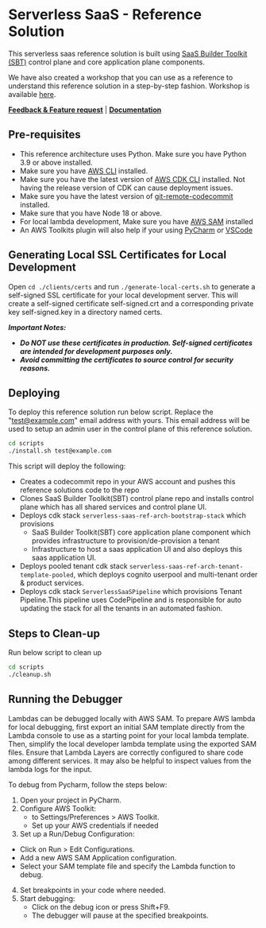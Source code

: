 # Serverless SaaS - Reference Solution

This serverless saas reference solution is built using [SaaS Builder Toolkit (SBT)](https://github.com/awslabs/sbt-aws) control plane and core application plane components.

We have also created a workshop that you can use as a reference to understand this reference solution in a step-by-step fashion. Workshop is available [here](https://github.com/aws-samples/aws-serverless-saas-workshop).

**[Feedback & Feature request](https://www.pulse.aws/survey/EHE3TICQ)** | **[Documentation](DOCUMENTATION.md)**

## Pre-requisites

- This reference architecture uses Python. Make sure you have Python 3.9 or above installed.
- Make sure you have [AWS CLI](https://docs.aws.amazon.com/cli/latest/userguide/cli-chap-install.html) installed.
- Make sure you have the latest version of [AWS CDK CLI](https://docs.aws.amazon.com/cdk/latest/guide/cli.html) installed. Not having the release version of CDK can cause deployment issues.
- Make sure you have the latest version of [git-remote-codecommit](https://docs.aws.amazon.com/codecommit/latest/userguide/setting-up-git-remote-codecommit.html) installed.
- Make sure that you have Node 18 or above.
- For local lambda development, Make sure you have [AWS SAM](https://docs.aws.amazon.com/serverless-application-model/latest/developerguide/install-sam-cli.htmlhttps://docs.aws.amazon.com/serverless-application-model/latest/developerguide/install-sam-cli.html) installed
- An AWS Toolkits plugin will also help if your using [PyCharm](https://aws.amazon.com/pycharm/) or [VSCode](https://aws.amazon.com/visualstudiocode/)

## Generating Local SSL Certificates for Local Development
Open `cd ./clients/certs` and run `./generate-local-certs.sh` to generate a self-signed SSL certificate for your local development server.
This will create a self-signed certificate self-signed.crt and a corresponding private key self-signed.key in a directory named certs.

***Important Notes:***

- ***Do NOT use these certificates in production. Self-signed certificates are intended for development purposes only.***
- ***Avoid committing the certificates to source control for security reasons.***

## Deploying

To deploy this reference solution run below script. Replace the "test@example.com" email address with yours. This email address will be used to setup an admin user in the control plane of this reference solution.

```bash
cd scripts
./install.sh test@example.com
```

This script will deploy the following:

- Creates a codecommit repo in your AWS account and pushes this reference solutions code to the repo
- Clones SaaS Builder Toolkit(SBT) control plane repo and installs control plane which has all shared services and control plane UI.
- Deploys cdk stack `serverless-saas-ref-arch-bootstrap-stack` which provisions
  - SaaS Builder Toolkit(SBT) core application plane component which provides infrastructure to provision/de-provision a tenant
  - Infrastructure to host a saas application UI and also deploys this saas application UI.
- Deploys pooled tenant cdk stack `serverless-saas-ref-arch-tenant-template-pooled`, which deploys cognito userpool and multi-tenant order & product services.
- Deploys cdk stack `ServerlessSaaSPipeline` which provisions Tenant Pipeline.This pipeline uses CodePipeline and is responsible for auto updating the stack for all the tenants in an automated fashion.

## Steps to Clean-up

Run below script to clean up

```bash
cd scripts
./cleanup.sh
```

## Running the Debugger

Lambdas can be debugged locally with AWS SAM. To prepare AWS lambda for local debugging, first export an initial SAM template directly from the Lambda console to use as a starting point for your local lambda template. Then, simplify the local developer lambda template using the exported SAM files. Ensure that Lambda Layers are correctly configured to share code among different services. It may also be helpful to inspect values from the lambda logs for the input.

To debug from Pycharm, follow the steps below:

1. Open your project in PyCharm. 
2. Configure AWS Toolkit:
   - to Settings/Preferences > AWS Toolkit.
   - Set up your AWS credentials if needed
3.	Set up a Run/Debug Configuration:
   - Click on Run > Edit Configurations.
   - Add a new AWS SAM Application configuration.
   - Select your SAM template file and specify the Lambda function to debug. 
4. Set breakpoints in your code where needed. 
5. Start debugging:
   - Click on the debug icon or press Shift+F9. 
   - The debugger will pause at the specified breakpoints.